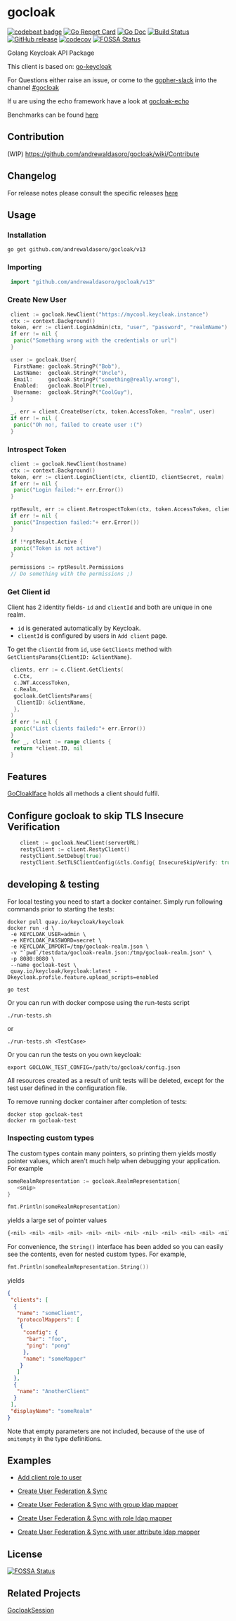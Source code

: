 # gocloak

[![codebeat badge](https://codebeat.co/badges/18a37f35-6a95-4e40-9e78-272233892332)](https://codebeat.co/projects/github-com-andrewaldasoro-gocloak-main)
[![Go Report Card](https://goreportcard.com/badge/github.com/andrewaldasoro/gocloak)](https://goreportcard.com/report/github.com/andrewaldasoro/gocloak)
[![Go Doc](https://godoc.org/github.com/andrewaldasoro/gocloak?status.svg)](https://godoc.org/github.com/andrewaldasoro/gocloak)
[![Build Status](https://github.com/andrewaldasoro/gocloak/workflows/Tests/badge.svg)](https://github.com/andrewaldasoro/gocloak/actions?query=branch%3Amain+event%3Apush)
[![GitHub release](https://img.shields.io/github/tag/andrewaldasoro/gocloak.svg)](https://GitHub.com/andrewaldasoro/gocloak/releases/)
[![codecov](https://codecov.io/gh/andrewaldasoro/gocloak/branch/master/graph/badge.svg)](https://codecov.io/gh/andrewaldasoro/gocloak)
[![FOSSA Status](https://app.fossa.io/api/projects/git%2Bgithub.com%2Fandrewaldasoro%2Fgocloak.svg?type=shield)](https://app.fossa.io/projects/git%2Bgithub.com%2Fandrewaldasoro%2Fgocloak?ref=badge_shield)

Golang Keycloak API Package

This client is based on: [go-keycloak](https://github.com/PhilippHeuer/go-keycloak)

For Questions either raise an issue, or come to the [gopher-slack](https://invite.slack.golangbridge.org/) into the channel [#gocloak](https://gophers.slack.com/app_redirect?channel=gocloak)

If u are using the echo framework have a look at [gocloak-echo](https://github.com/andrewaldasoro/gocloak-echo)

Benchmarks can be found [here](https://andrewaldasoro.github.io/gocloak/dev/bench/)

## Contribution

(WIP) <https://github.com/andrewaldasoro/gocloak/wiki/Contribute>

## Changelog

For release notes please consult the specific releases [here](https://github.com/andrewaldasoro/gocloak/releases)


## Usage

### Installation

```shell
go get github.com/andrewaldasoro/gocloak/v13
```

### Importing

```go
 import "github.com/andrewaldasoro/gocloak/v13"
```

### Create New User

```go
 client := gocloak.NewClient("https://mycool.keycloak.instance")
 ctx := context.Background()
 token, err := client.LoginAdmin(ctx, "user", "password", "realmName")
 if err != nil {
  panic("Something wrong with the credentials or url")
 }

 user := gocloak.User{
  FirstName: gocloak.StringP("Bob"),
  LastName:  gocloak.StringP("Uncle"),
  Email:     gocloak.StringP("something@really.wrong"),
  Enabled:   gocloak.BoolP(true),
  Username:  gocloak.StringP("CoolGuy"),
 }

 _, err = client.CreateUser(ctx, token.AccessToken, "realm", user)
 if err != nil {
  panic("Oh no!, failed to create user :(")
 }
```

### Introspect Token

```go
 client := gocloak.NewClient(hostname)
 ctx := context.Background()
 token, err := client.LoginClient(ctx, clientID, clientSecret, realm)
 if err != nil {
  panic("Login failed:"+ err.Error())
 }

 rptResult, err := client.RetrospectToken(ctx, token.AccessToken, clientID, clientSecret, realm)
 if err != nil {
  panic("Inspection failed:"+ err.Error())
 }

 if !*rptResult.Active {
  panic("Token is not active")
 }

 permissions := rptResult.Permissions
 // Do something with the permissions ;)
```

### Get Client id

Client has 2 identity fields- `id` and `clientId` and both are unique in one realm.

- `id` is generated automatically by Keycloak.
- `clientId` is configured by users in `Add client` page.

To get the `clientId` from `id`, use `GetClients` method with `GetClientsParams{ClientID: &clientName}`.

```go
 clients, err := c.Client.GetClients(
  c.Ctx,
  c.JWT.AccessToken,
  c.Realm,
  gocloak.GetClientsParams{
   ClientID: &clientName,
  },
 )
 if err != nil {
  panic("List clients failed:"+ err.Error())
 }
 for _, client := range clients {
  return *client.ID, nil
 }
```

## Features

[GoCloakIface](gocloak_iface.go) holds all methods a client should fulfil.


## Configure gocloak to skip TLS Insecure Verification

```go
    client := gocloak.NewClient(serverURL)
    restyClient := client.RestyClient()
    restyClient.SetDebug(true)
    restyClient.SetTLSClientConfig(&tls.Config{ InsecureSkipVerify: true })
```

## developing & testing

For local testing you need to start a docker container. Simply run following commands prior to starting the tests:

```shell
docker pull quay.io/keycloak/keycloak
docker run -d \
 -e KEYCLOAK_USER=admin \
 -e KEYCLOAK_PASSWORD=secret \
 -e KEYCLOAK_IMPORT=/tmp/gocloak-realm.json \
 -v "`pwd`/testdata/gocloak-realm.json:/tmp/gocloak-realm.json" \
 -p 8080:8080 \
 --name gocloak-test \
 quay.io/keycloak/keycloak:latest -Dkeycloak.profile.feature.upload_scripts=enabled

go test
```

Or you can run with docker compose using the run-tests script

```shell
./run-tests.sh
```

or

```shell
./run-tests.sh <TestCase>
```

Or you can run the tests on you own keycloak:

```shell
export GOCLOAK_TEST_CONFIG=/path/to/gocloak/config.json
```

All resources created as a result of unit tests will be deleted, except for the test user defined in the configuration file.

To remove running docker container after completion of tests:

```shell
docker stop gocloak-test
docker rm gocloak-test
```

### Inspecting custom types

The custom types contain many pointers, so printing them yields mostly pointer values, which aren't much help when debugging your application. For example

```go
someRealmRepresentation := gocloak.RealmRepresentation{
   <snip>
}

fmt.Println(someRealmRepresentation)

```

yields a large set of pointer values

```bash
{<nil> <nil> <nil> <nil> <nil> <nil> <nil> <nil> <nil> <nil> <nil> <nil> <nil> <nil> <nil> <nil> <nil> <nil> <nil> <nil> 0xc00000e960 <nil> <nil> <nil> <nil> <nil> <nil> <nil> <nil> 0xc000093cf0 <nil> <nil> <nil> <nil> <nil> <nil> <nil> <nil> <nil> <nil> <nil> <nil> <nil> <nil> <nil> <nil> <nil> <nil> <nil> <nil> <nil> <nil> <nil> <nil> <nil> <nil> <nil> <nil> <nil> <nil> <nil> <nil> <nil> <nil> <nil> <nil> <nil> <nil> <nil> <nil> <nil> <nil> <nil> <nil> <nil> <nil> <nil> <nil> null <nil> <nil> <nil> <nil> <nil> <nil> <nil> <nil> <nil> <nil> <nil> <nil> <nil> <nil>}
```

For convenience, the ```String()``` interface has been added so you can easily see the contents, even for nested custom types. For example,

```go
fmt.Println(someRealmRepresentation.String())
```

yields

```json
{
 "clients": [
  {
   "name": "someClient",
   "protocolMappers": [
    {
     "config": {
      "bar": "foo",
      "ping": "pong"
     },
     "name": "someMapper"
    }
   ]
  },
  {
   "name": "AnotherClient"
  }
 ],
 "displayName": "someRealm"
}
```

Note that empty parameters are not included, because of the use of ```omitempty``` in the type definitions.

## Examples

* [Add client role to user](./examples/ADD_CLIENT_ROLE_TO_USER.md)

* [Create User Federation & Sync](./examples/USER_FEDERATION.md)

* [Create User Federation & Sync with group ldap mapper](./examples/USER_FEDERATION_GROUP_LDAP_MAPPER.md)

* [Create User Federation & Sync with role ldap mapper](./examples/USER_FEDERATION_ROLE_LDAP_MAPPER.md)

* [Create User Federation & Sync with user attribute ldap mapper](./examples/USER_FEDERATION_USER_ATTRIBUTE_LDAP_MAPPER.md)

## License

[![FOSSA Status](https://app.fossa.io/api/projects/git%2Bgithub.com%2Fandrewaldasoro%2Fgocloak.svg?type=large)](https://app.fossa.io/projects/git%2Bgithub.com%2Fandrewaldasoro%2Fgocloak?ref=badge_large)

## Related Projects

[GocloakSession](https://github.com/Clarilab/gocloaksession)
